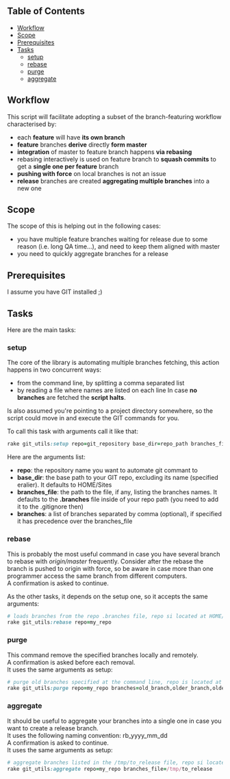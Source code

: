 ## Table of Contents
* [Workflow](#workflow)
* [Scope](#scope)
* [Prerequisites](#prerequisites)
* [Tasks](#tasks)
  * [setup](#setup)
  * [rebase](#rebase)
  * [purge](#purge)
  * [aggregate](#aggregate)

## Workflow
This script will facilitate adopting a subset of the branch-featuring workflow characterised by:
* each **feature** will have **its own branch**
* **feature** branches **derive** directly **form master**
* **integration** of master to feature branch happens **via rebasing**
* rebasing interactively is used on feature branch to **squash commits** to get a **single one per feature** branch
* **pushing with force** on local branches is not an issue
* **release** branches are created **aggregating multiple branches** into a new one

## Scope
The scope of this is helping out in the following cases:
* you have multiple feature branches waiting for release due to some reason (i.e. long QA time...), and need to keep them aligned with master
* you need to quickly aggregate branches for a release

## Prerequisites
I assume you have GIT installed ;)

## Tasks
Here are the main tasks:

### setup
The core of the library is automating multiple branches fetching, this action happens in two concurrent ways:  
* from the command line, by splitting a comma separated list
* by reading a file where names are listed on each line
In case **no branches** are fetched the **script halts**.

Is also assumed you're pointing to a project directory somewhere, so the script could move in and execute the GIT commands for you.

To call this task with arguments call it like that:
```ruby
rake git_utils:setup repo=git_repository base_dir=repo_path branches_file=file_listing_branches branches=list,of,branches,separated,by,comma
```
Here are the arguments list:
* **repo**: the repository name you want to automate git commant to
* **base_dir**: the base path to your GIT repo, excluding its name (specified eralier). It defaults to HOME/Sites
* **branches_file**: the path to the file, if any, listing the branches names. It defaults to the **.branches** file inside of your repo path (you need to add it to the .gitignore then)
* **branches**: a list of branches separated by comma (optional), if specified it has precedence over the branches_file

### rebase
This is probably the most useful command in case you have several branch to rebase with _origin/master_ frequently.
Consider after the rebase the branch is pushed to origin with force, so be aware in case more than one programmer access the same branch from different computers.  
A confirmation is asked to continue.  

As the other tasks, it depends on the setup one, so it accepts the same arguments:
```ruby
# loads branches from the repo .branches file, repo si located at HOME/Sites/my_repo
rake git_utils:rebase repo=my_repo
```

### purge
This command remove the specified branches locally and remotely.  
A confirmation is asked before each removal.  
It uses the same arguments as setup:
```ruby
# purge old branches specified at the command line, repo is located at HOME/Sites/my_repo
rake git_utils:purge repo=my_repo branches=old_branch,older_branch,oldest_branch
```

### aggregate
It should be useful to aggregate your branches into a single one in case you want to create a release branch.  
It uses the following naming convention: rb_yyyy_mm_dd  
A confirmation is asked to continue.  
It uses the same arguments as setup:
```ruby
# aggregate branches listed in the /tmp/to_release file, repo si located at HOME/Sites/my_repo
rake git_utils:aggregate repo=my_repo branches_file=/tmp/to_release
```
